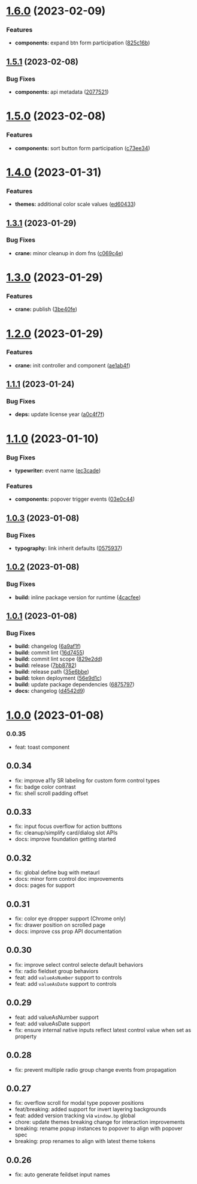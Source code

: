 # [1.6.0](https://github.com/blueprintui/blueprintui/compare/v1.5.1...v1.6.0) (2023-02-09)


### Features

* **components:** expand btn form participation ([825c16b](https://github.com/blueprintui/blueprintui/commit/825c16ba645bc2ca14d6068e0b868397868af2ea))

## [1.5.1](https://github.com/blueprintui/blueprintui/compare/v1.5.0...v1.5.1) (2023-02-08)


### Bug Fixes

* **components:** api metadata ([2077521](https://github.com/blueprintui/blueprintui/commit/2077521408ecc82fad5076d0c976026807f5e946))

# [1.5.0](https://github.com/blueprintui/blueprintui/compare/v1.4.0...v1.5.0) (2023-02-08)


### Features

* **components:** sort button form participation ([c73ee34](https://github.com/blueprintui/blueprintui/commit/c73ee34bddd43fa8ba485c69d07d0b02260d65df))

# [1.4.0](https://github.com/blueprintui/blueprintui/compare/v1.3.1...v1.4.0) (2023-01-31)


### Features

* **themes:** additional color scale values ([ed60433](https://github.com/blueprintui/blueprintui/commit/ed604338cd553d891cc0cf47845407f4b5a2ba40))

## [1.3.1](https://github.com/blueprintui/blueprintui/compare/v1.3.0...v1.3.1) (2023-01-29)


### Bug Fixes

* **crane:** minor cleanup in dom fns ([c069c4e](https://github.com/blueprintui/blueprintui/commit/c069c4e467c88960fb9fde475ffd78fd7f02acee))

# [1.3.0](https://github.com/blueprintui/blueprintui/compare/v1.2.0...v1.3.0) (2023-01-29)


### Features

* **crane:** publish ([3be40fe](https://github.com/blueprintui/blueprintui/commit/3be40fed285136c592f7e35898018d7fe6a1df3d))

# [1.2.0](https://github.com/blueprintui/blueprintui/compare/v1.1.1...v1.2.0) (2023-01-29)


### Features

* **crane:** init controller and component ([ae1ab4f](https://github.com/blueprintui/blueprintui/commit/ae1ab4ff8cc7cb5a9226f05643401d827609a884))

## [1.1.1](https://github.com/blueprintui/blueprintui/compare/v1.1.0...v1.1.1) (2023-01-24)


### Bug Fixes

* **deps:** update license year ([a0c4f7f](https://github.com/blueprintui/blueprintui/commit/a0c4f7f40708b148b335f97998e1cb34f570d2e6))

# [1.1.0](https://github.com/blueprintui/blueprintui/compare/v1.0.3...v1.1.0) (2023-01-10)


### Bug Fixes

* **typewriter:** event name ([ec3cade](https://github.com/blueprintui/blueprintui/commit/ec3cade56ffbf8471655fe02db2ffa5d87413555))


### Features

* **components:** popover trigger events ([03e0c44](https://github.com/blueprintui/blueprintui/commit/03e0c446f8ff58e9e031db2b7fca13e0be516b49))

## [1.0.3](https://github.com/blueprintui/blueprintui/compare/v1.0.2...v1.0.3) (2023-01-08)


### Bug Fixes

* **typography:** link inherit defaults ([0575937](https://github.com/blueprintui/blueprintui/commit/05759379a318982097367b108c05bae062f65ecc))

## [1.0.2](https://github.com/blueprintui/blueprintui/compare/v1.0.1...v1.0.2) (2023-01-08)


### Bug Fixes

* **build:** inline package version for runtime ([4cacfee](https://github.com/blueprintui/blueprintui/commit/4cacfee01e83fa17b0d5beb3df38845a077e6b87))

## [1.0.1](https://github.com/blueprintui/blueprintui/compare/v1.0.0...v1.0.1) (2023-01-08)


### Bug Fixes

* **build:** changelog ([6a9af1f](https://github.com/blueprintui/blueprintui/commit/6a9af1f06c862eb53d0165733957245d4d1112ca))
* **build:** commit lint ([16d7455](https://github.com/blueprintui/blueprintui/commit/16d745550a7a7b729f9efb0b3b7f001578f375cc))
* **build:** commit lint scope ([829e2dd](https://github.com/blueprintui/blueprintui/commit/829e2dd7964f5875622f9f56343bdfddc7e27201))
* **build:** release ([7bb8782](https://github.com/blueprintui/blueprintui/commit/7bb878287946d2aef855e7625f56bef133f8a13f))
* **build:** release path ([35e6bbe](https://github.com/blueprintui/blueprintui/commit/35e6bbe190a52efda0471044fecd9f6ccc89d347))
* **build:** token deployment ([56e9d1c](https://github.com/blueprintui/blueprintui/commit/56e9d1ca1e188de82431000419564a06b40ed77c))
* **build:** update package dependencies ([6875797](https://github.com/blueprintui/blueprintui/commit/6875797affa6fb624a24f577548a6768997a97d0))
* **docs:** changelog ([d4542d9](https://github.com/blueprintui/blueprintui/commit/d4542d982efdbb7d180552f9052619fad338b9b6))


# [1.0.0](https://github.com/blueprintui/blueprintui/compare/2.4.2...v1.0.0) (2023-01-08)

### 0.0.35
- feat: toast component

## 0.0.34
- fix: improve a11y SR labeling for custom form control types
- fix: badge color contrast
- fix: shell scroll padding offset

## 0.0.33
- fix: input focus overflow for action butttons
- fix: cleanup/simplify card/dialog slot APIs
- docs: improve foundation getting started

## 0.0.32
- fix: global define bug with metaurl
- docs: minor form control doc improvements
- docs: pages for support

## 0.0.31
- fix: color eye dropper support (Chrome only)
- fix: drawer position on scrolled page
- docs: improve css prop API documentation

## 0.0.30
- fix: improve select control selecte default behaviors
- fix: radio fieldset group behaviors
- feat: add `valueAsNumber` support to controls
- feat: add `valueAsDate` support to controls

## 0.0.29
- feat: add valueAsNumber support
- feat: add valueAsDate support
- fix: ensure internal native inputs reflect latest control value when set as property

## 0.0.28
- fix: prevent multiple radio group change events from propagation

## 0.0.27
- fix: overflow scroll for modal type popover positions
- feat/breaking: added support for invert layering backgrounds
- feat: added version tracking via `window.bp` global
- chore: update themes breaking change for interaction improvements
- breaking: rename popup instances to popover to align with popover spec
- breaking: prop renames to align with latest theme tokens

## 0.0.26
- fix: auto generate feildset input names
